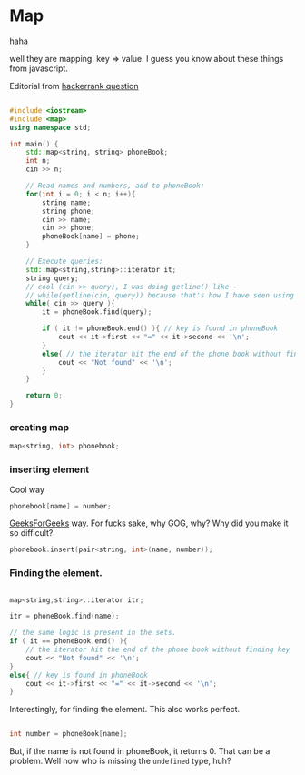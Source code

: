 # Map

haha

well they are mapping. key => value. I guess you know about these things from javascript.

Editorial from [hackerrank question](https://www.hackerrank.com/challenges/30-dictionaries-and-maps)

```cpp

#include <iostream>
#include <map>
using namespace std;

int main() {
    std::map<string, string> phoneBook;
    int n;
    cin >> n;

    // Read names and numbers, add to phoneBook:
    for(int i = 0; i < n; i++){
        string name;
        string phone;
        cin >> name;
        cin >> phone;
        phoneBook[name] = phone;
    }

    // Execute queries:
    std::map<string,string>::iterator it;
    string query;
    // cool (cin >> query), I was doing getline() like -
    // while(getline(cin, query)) because that's how I have seen using it.
    while( cin >> query ){
        it = phoneBook.find(query);

        if ( it != phoneBook.end() ){ // key is found in phoneBook
            cout << it->first << "=" << it->second << '\n';
        }
        else{ // the iterator hit the end of the phone book without finding key
            cout << "Not found" << '\n';
        }
    }

    return 0;
}

```

### creating map

```cpp
map<string, int> phonebook;
```

### inserting element

Cool way

```cpp
phonebook[name] = number;
```

[GeeksForGeeks](https://www.geeksforgeeks.org/map-associative-containers-the-c-standard-template-library-stl/) way. For fucks sake, why GOG, why? Why did you make it so difficult?

```cpp
phonebook.insert(pair<string, int>(name, number));
```

### Finding the element.

```cpp

map<string,string>::iterator itr;

itr = phoneBook.find(name);

// the same logic is present in the sets.
if ( it == phoneBook.end() ){
    // the iterator hit the end of the phone book without finding key
    cout << "Not found" << '\n';
}
else{ // key is found in phoneBook
    cout << it->first << "=" << it->second << '\n';
}

```

Interestingly, for finding the element. This also works perfect.

```cpp

int number = phoneBook[name];

```

But, if the name is not found in phoneBook, it returns 0. That can be a problem.
Well now who is missing the `undefined` type, huh?

